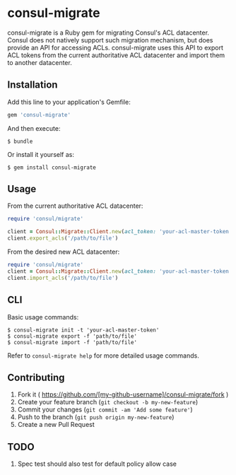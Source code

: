 # consul-migrate

consul-migrate is a Ruby gem for migrating Consul's ACL datacenter. Consul does not natively support such migration mechanism, but does provide an API for accessing ACLs. consul-migrate uses this API to export ACL tokens from the current authoritative ACL datacenter and import them to another datacenter.

## Installation

Add this line to your application's Gemfile:

```ruby
gem 'consul-migrate'
```

And then execute:

    $ bundle

Or install it yourself as:

    $ gem install consul-migrate

## Usage
From the current authoritative ACL datacenter:

```ruby
require 'consul/migrate'

client = Consul::Migrate::Client.new(acl_token: 'your-acl-master-token')
client.export_acls('/path/to/file')
```

From the desired new ACL datacenter:
```ruby
require 'consul/migrate'
client = Consul::Migrate::Client.new(acl_token: 'your-acl-master-token')
client.import_acls('/path/to/file')
```

## CLI
Basic usage commands:
```
$ consul-migrate init -t 'your-acl-master-token'
$ consul-migrate export -f 'path/to/file'
$ consul-migrate import -f 'path/to/file'
```

Refer to `consul-migrate help` for more detailed usage commands.

## Contributing

1. Fork it ( https://github.com/[my-github-username]/consul-migrate/fork )
2. Create your feature branch (`git checkout -b my-new-feature`)
3. Commit your changes (`git commit -am 'Add some feature'`)
4. Push to the branch (`git push origin my-new-feature`)
5. Create a new Pull Request

## TODO

1. Spec test should also test for default policy allow case
